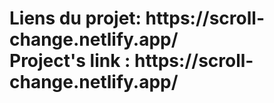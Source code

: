 <h1>Liens du projet: https://scroll-change.netlify.app/ </br> Project's link : https://scroll-change.netlify.app/</h1>

